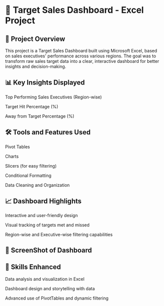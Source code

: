 # 🎯 Target Sales Dashboard - Excel Project
## 📄 Project Overview
This project is a Target Sales Dashboard built using Microsoft Excel, based on sales executives' performance across various regions. The goal was to transform raw sales target data into a clear, interactive dashboard for better insights and decision-making.

## 📊 Key Insights Displayed
Top Performing Sales Executives (Region-wise)

Target Hit Percentage (%)

Away from Target Percentage (%)

## 🛠️ Tools and Features Used
Pivot Tables

Charts

Slicers (for easy filtering)

Conditional Formatting

Data Cleaning and Organization

## 📈 Dashboard Highlights
Interactive and user-friendly design

Visual tracking of targets met and missed

Region-wise and Executive-wise filtering capabilities

## 📂 ScreenShot of Dashboard


## 🚀 Skills Enhanced
Data analysis and visualization in Excel

Dashboard design and storytelling with data

Advanced use of PivotTables and dynamic filtering


